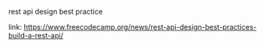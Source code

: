 rest api design best practice

link: https://www.freecodecamp.org/news/rest-api-design-best-practices-build-a-rest-api/